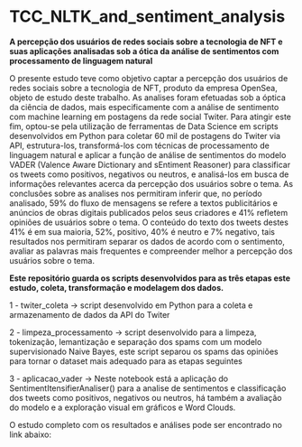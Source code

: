 # TCC_NLTK_and_sentiment_analysis
**A percepção dos usuários de redes sociais sobre a tecnologia de NFT e suas aplicações analisadas sob a ótica da análise de sentimentos com processamento de linguagem natural**


O presente estudo teve como objetivo captar a percepção dos usuários de redes sociais sobre a tecnologia de NFT, produto da empresa OpenSea, objeto de estudo deste trabalho. As analises foram efetuadas sob a óptica da ciência de dados, mais especificamente com a análise de sentimento com machine learning em postagens da rede social Twiter. Para atingir este fim, optou-se pela utilização de ferramentas de Data Science em scripts desenvolvidos em Python para coletar 60 mil de postagens do Twiter via API, estrutura-los, transformá-los com técnicas de processamento de linguagem natural e aplicar a função de análise de sentimentos do  modelo VADER (Valence Aware Dictionary and sEntiment Reasoner) para classificar os tweets como positivos, negativos ou neutros, e analisá-los em busca de informações relevantes acerca da percepção dos usuários sobre o tema. As conclusões sobre as analises nos permitiram inferir que, no período analisado, 59% do fluxo de mensagens se refere a textos publicitários e anúncios de obras digitais publicados pelos seus criadores e 41% refletem opiniões de usuários sobre o tema. O conteúdo do texto dos tweets destes 41% é em sua maioria, 52%, positivo, 40% é neutro e 7% negativo, tais resultados nos permitiram separar os dados de acordo com o sentimento, avaliar as palavras mais frequentes e compreender melhor a percepção dos usuários sobre o tema.  

**Este repositório guarda os scripts desenvolvidos para as três etapas este estudo, coleta, transformação e modelagem dos dados.**

1 - twiter_coleta -> script desenvolvido em Python para a coleta e armazenamento de dados da API do Twiter

2 - limpeza_processamento -> script desenvolvido para a limpeza, tokenização, lemantização e separação dos spams com um modelo supervisionado Naive Bayes, este script separou os spams das opiniões para tornar o dataset mais adequado para as etapas seguintes

3 - aplicacao_vader  -> Neste notebook está a aplicação do SentimentItensifierAnaliser() para a analise de sentimentos e classificação dos tweets como positivos, negativos ou neutros, há também a avaliação do modelo e a exploração visual em gráficos e Word Clouds.

O estudo completo com os resultados e análises pode ser encontrado no link abaixo:

